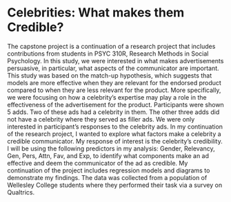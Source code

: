 # Celebrities: What makes them Credible?
The capstone project is a continuation of a research project that includes contributions from students in PSYC 310R, Research Methods in Social Psychology.  In this study, we were interested in what makes advertisements persuasive, in particular, what aspects of the communicator are important. This study was based on the match-up hypothesis, which suggests that models are more effective when they are relevant for the endorsed product compared to when they are less relevant for the product. More specifically, we were focusing on how a celebrity’s expertise may play a role in the effectiveness of the advertisement for the product. Participants were shown 5 adds. Two of these ads had a celebrity in them. The other three adds did not have a celebrity where they served as filler ads. We were only interested in participant’s responses to the celebrity ads. In my continuation of the research project, I wanted to explore what factors make a celebrity a credible communicator. My response of interest is the celebrity’s credibility. I will be using the following predictors in my analysis: Gender, Relevancy, Gen, Pers, Attn, Fav, and Exp, to identify what components make an ad effective and deem the communicator of the ad as credible. My continuation of the project includes regression models and diagrams to demonstrate my findings. The data was collected from a population of Wellesley College students where they performed their task via a survey on Qualtrics. 

